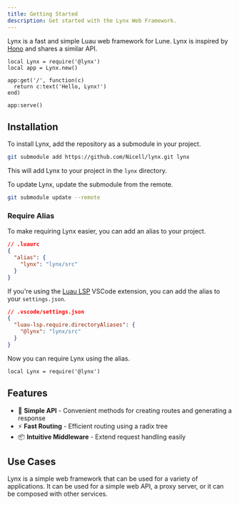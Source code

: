 ```yaml
---
title: Getting Started
description: Get started with the Lynx Web Framework.
---
```


Lynx is a fast and simple Luau web framework for Lune. Lynx is inspired by [Hono](https://hono.dev) and shares a similar API.

```luau
local Lynx = require('@lynx')
local app = Lynx.new()

app:get('/', function(c)
  return c:text('Hello, Lynx!')
end)

app:serve()
```

## Installation

To install Lynx, add the repository as a submodule in your project.

```sh
git submodule add https://github.com/Nicell/lynx.git lynx
```

This will add Lynx to your project in the `lynx` directory.

To update Lynx, update the submodule from the remote.

```sh
git submodule update --remote
```

### Require Alias

To make requiring Lynx easier, you can add an alias to your project.

```json
// .luaurc
{
  "alias": {
    "lynx": "lynx/src"
  }
}
```

If you're using the [Luau LSP](https://github.com/JohnnyMorganz/luau-lsp) VSCode extension, you can add the alias to your `settings.json`.

```json
// .vscode/settings.json
{
  "luau-lsp.require.directoryAliases": {
    "@lynx": "lynx/src"
  }
}
```

Now you can require Lynx using the alias.

```luau
local Lynx = require('@lynx')
```

## Features

- 🧩 **Simple API** - Convenient methods for creating routes and generating a response
- ⚡️ **Fast Routing** - Efficient routing using a radix tree
- 📦 **Intuitive Middleware** - Extend request handling easily

## Use Cases

Lynx is a simple web framework that can be used for a variety of applications. It can be used for a simple web API, a proxy server, or it can be composed with other services.
